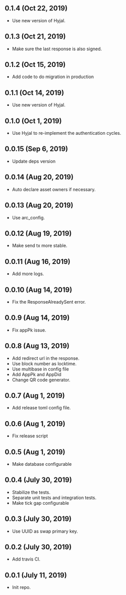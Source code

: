 ## 0.1.4 (Oct 22, 2019)
  - Use new version of Hyjal.

## 0.1.3 (Oct 21, 2019)
  - Make sure the last response is also signed.

## 0.1.2 (Oct 15, 2019)
  - Add code to do migration in production
  
## 0.1.1 (Oct 14, 2019)
  - Use new version of Hyjal.

## 0.1.0 (Oct 1, 2019)
  - Use Hyjal to re-implement the authentication cycles.

## 0.0.15 (Sep 6, 2019)
  - Update deps version
  
## 0.0.14 (Aug 20, 2019)
  - Auto declare asset owners if necessary.
  
## 0.0.13 (Aug 20, 2019)
  - Use arc_config.

## 0.0.12 (Aug 19, 2019)
  - Make send tx more stable.
  
## 0.0.11 (Aug 16, 2019)
  - Add more logs.

## 0.0.10 (Aug 14, 2019)
  - Fix the ResponseAlreadySent error.

## 0.0.9 (Aug 14, 2019)
  - Fix appPk issue.

## 0.0.8 (Aug 13, 2019)
  - Add redirect url in the response.
  - Use block number as locktime.
  - Use multibase in config file
  - Add AppPk and AppDid
  - Change QR code generator.

## 0.0.7 (Aug 1, 2019)
  - Add release toml config file.

## 0.0.6 (Aug 1, 2019)
  - Fix release script
  
## 0.0.5 (Aug 1, 2019)
  - Make database configurable

## 0.0.4 (July 30, 2019)
  - Stabilize the tests.
  - Separate unit tests and integration tests.
  - Make tick gap configurable
  
## 0.0.3 (July 30, 2019)
  - Use UUID as swap primary key.

## 0.0.2 (July 30, 2019)
  - Add travis CI.

## 0.0.1 (July 11, 2019)
  - Init repo.